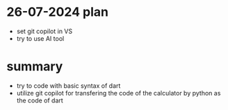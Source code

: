 # 26-07-2024 plan
- set git copilot in VS
- try to use AI tool 
# summary
- try to code with basic syntax of dart
- utilize git copilot for transfering the code of the calculator by python as the code of dart

